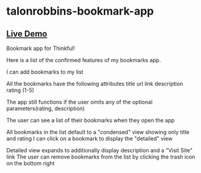 # talonrobbins-bookmark-app

## [Live Demo](https://trobbins2020.github.io/talonrobbins-bookmark-app/)

Bookmark app for Thinkful!

Here is a list of the confirmed features of my bookmarks app.

I can add bookmarks to my list

All the bookmarks have the following attributes title url link description rating (1-5)

The app still functions if the user omits any of the optional parameters(rating, description)

The user can see a list of their bookmarks when they open the app

All bookmarks in the list default to a "condensed" view showing only title and rating I can click on a bookmark to display the "detailed" view

Detailed view expands to additionally display description and a "Visit Site" link The user can remove bookmarks from the list by clicking the trash icon on the bottom right

